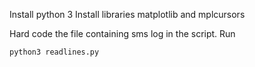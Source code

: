 Install python 3
Install libraries matplotlib and mplcursors

Hard code the file containing sms log in the script.
Run 

```
python3 readlines.py
```




